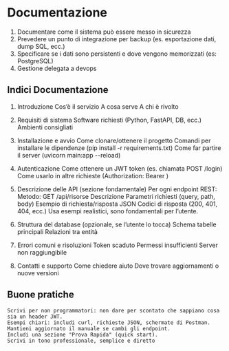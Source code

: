 # Documentazione
1. Documentare come il sistema può essere messo in sicurezza
2. Prevedere un punto di integrazione per backup (es. esportazione dati, dump SQL, ecc.)
3. Specificare se i dati sono persistenti e dove vengono memorizzati (es: PostgreSQL)
4. Gestione delegata a devops

## Indici Documentazione
1. Introduzione
    Cos’è il servizio
    A cosa serve
    A chi è rivolto

2. Requisiti di sistema
    Software richiesti (Python, FastAPI, DB, ecc.)
    Ambienti consigliati

3. Installazione e avvio
    Come clonare/ottenere il progetto
    Comandi per installare le dipendenze (pip install -r requirements.txt)
    Come far partire il server (uvicorn main:app --reload)

4. Autenticazione
    Come ottenere un JWT token (es. chiamata POST /login)
    Come usarlo in altre richieste (Authorization: Bearer <token>)

5. Descrizione delle API (sezione fondamentale)
    Per ogni endpoint REST:
        Metodo: GET /api/risorse
        Descrizione
        Parametri richiesti (query, path, body)
        Esempio di richiesta/risposta JSON
        Codici di risposta (200, 401, 404, ecc.)
        Usa esempi realistici, sono fondamentali per l’utente.

6. Struttura del database (opzionale, se l’utente lo tocca)
    Schema tabelle principali
    Relazioni tra entità

7. Errori comuni e risoluzioni
    Token scaduto
    Permessi insufficienti
    Server non raggiungibile

8. Contatti e supporto
    Come chiedere aiuto
    Dove trovare aggiornamenti o nuove versioni

## Buone pratiche
    Scrivi per non programmatori: non dare per scontato che sappiano cosa sia un header JWT.
    Esempi chiari: includi curl, richieste JSON, schermate di Postman.
    Mantieni aggiornato il manuale se cambi gli endpoint.
    Includi una sezione "Prova Rapida" (quick start).
    Scrivi in tono professionale, semplice e diretto